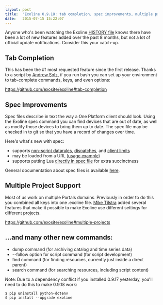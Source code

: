 ```yaml
---
layout: post
title:  "Exoline 0.9.18: tab completion, spec improvements, multiple project support"
date:   2015-07-15 15:22:07
---
```


Anyone who's been watching the Exoline [HISTORY file](https://github.com/exosite/exoline/blob/master/HISTORY.md) knows there have been a lot of new features added over the past 8 months, but not a lot of official update notifications. Consider this your catch-up.


## Tab Completion 

This has been the #1 most requested feature since the first release. Thanks to a script by [Andrew Solz](https://github.com/asolz), if you run bash you can set up your environment to tab-complete commands, keys, and even options:

https://github.com/exosite/exoline#tab-completion


## Spec Improvements

Spec files describe in text the way a One Platform client should look. Using the Exoline spec command you can find devices that are out of date, as well as modify those devices to bring them up to date. The spec file may be checked in to git so that you have a record of changes over time.

Here's what's new with spec:
- supports [non-script datarules](https://github.com/exosite/exoline/blob/master/test/files/spec_datarule.yaml), [dispatches](https://github.com/exosite/exoline/blob/master/test/files/spec_dispatch.yaml), and [client limits](https://github.com/exosite/exoline/blob/master/test/files/spec_client_limits.yaml)
- may be loaded from a URL ([usage example](https://github.com/exosite/exoline#spec))
- supports putting Lua [directly in spec file](https://github.com/exosite/exoline/blob/master/test/files/spec_script_embedded.yaml) for extra succinctness

General documentation about spec files is available [here](https://github.com/exosite/exoline#spec).


## Multiple Project Support

Most of us work on multiple Portals domains. Previously in order to do this you combined all keys into one .exoline file. [Mike Tilstra](https://github.com/tadpol) added several features that make it possible to make Exoline use different settings for different projects.

https://github.com/exosite/exoline#multiple-projects

## ...and many other new commands:

- dump command (for archiving catalog and time series data)
- --follow option for script command (for script development)
- find command (for finding resources, currently just inside a direct parent)
- search command (for searching resources, including script content)


Note: Due to a dependency conflict if you installed 0.9.17 yesterday, you'll need to do this to make 0.9.18 work:

```
$ pip uninstall python-dotenv
$ pip install --upgrade exoline
```
